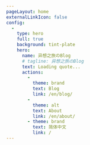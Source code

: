 ```yaml
---
pageLayout: home
externalLinkIcon: false
config:
  -
    type: hero
    full: true
    background: tint-plate
    hero:
      name: 异想之旅のBlog
      # tagline: 异想之旅のBlog
      text: Loading quote...
      actions:
        -
          theme: brand
          text: Blog
          link: /en/blog/
        -
          theme: alt
          text: About
          link: /en/about/
        - theme: brand
          text: 简体中文
          link: /
---
```

